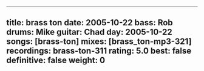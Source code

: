 
---
title: brass ton
date: 2005-10-22
bass:	Rob
drums:	Mike
guitar:	Chad
day: 2005-10-22
songs: [brass-ton]
mixes: [brass_ton-mp3-321]
recordings: brass-ton-311
rating: 5.0
best: false
definitive: false
weight: 0
---
